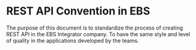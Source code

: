 # REST API Convention in EBS

The purpose of this document is to standardize the process of creating REST API in the EBS Integrator company. To have the same style and level of quality in the applications developed by the teams.
